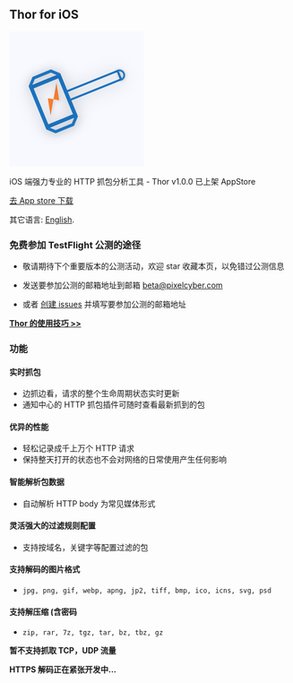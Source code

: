 ## Thor for iOS

![](thor_logo.png)

iOS 端强力专业的 HTTP 抓包分析工具 - Thor v1.0.0 已上架 AppStore

[去 App store 下载](https://itunes.apple.com/app/id1210562295)

<!-- 欢迎大家加入 Thor 官方 qq 群：577198244，探讨 Thor 的各种用法 -->

其它语言: [English](README.md).


### 免费参加 TestFlight 公测的途径

* 敬请期待下个重要版本的公测活动，欢迎 star 收藏本页，以免错过公测信息

* 发送要参加公测的邮箱地址到邮箱 beta@pixelcyber.com

* 或者 [创建 issues](https://github.com/PixelCyber/Thor/issues/new) 并填写要参加公测的邮箱地址


[**Thor 的使用技巧 >>**](demo-zh-Hans/demo_list.md)


### 功能

#### 实时抓包

- 边抓边看，请求的整个生命周期状态实时更新
- 通知中心的 HTTP 抓包插件可随时查看最新抓到的包


#### 优异的性能

- 轻松记录成千上万个 HTTP 请求
- 保持整天打开的状态也不会对网络的日常使用产生任何影响


#### 智能解析包数据

- 自动解析 HTTP body 为常见媒体形式


#### 灵活强大的过滤规则配置

- 支持按域名，关键字等配置过滤的包


#### 支持解码的图片格式

- `jpg, png, gif, webp, apng, jp2, tiff, bmp, ico, icns, svg, psd`


#### 支持解压缩 (含密码

- `zip, rar, 7z, tgz, tar, bz, tbz, gz`


**暂不支持抓取 TCP，UDP 流量**

**HTTPS 解码正在紧张开发中...**